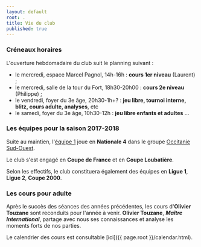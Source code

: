 ```yaml
---
layout: default
root: .
title: Vie du club
published: true
---
```



### Créneaux horaires ###

L'ouverture hebdomadaire du club suit le planning suivant :

- le mercredi, espace Marcel Pagnol, 14h-16h : **cours 1er niveau** (Laurent) ;
- le mercredi, salle de la tour du Fort, 18h30-20h00 : **cours 2e niveau** (Philippe) ;
- le vendredi, foyer du 3e âge, 20h30-1h+? : **jeu libre, tournoi interne, blitz, cours adulte, analyses**, etc
- le samedi, foyer du 3e âge, 10h30-12h : **jeu libre enfants et adultes** ...

### Les équipes pour la saison 2017-2018 ###

Suite au maintien, l'[équipe 1](http://www.echecs.asso.fr/ListeJoueurs.aspx?Action=EQUIPE&Equipe=3907) joue en **Nationale 4** dans le groupe [Occitanie Sud-Ouest](http://www.echecs.asso.fr/Equipes.aspx?Groupe=85 "Nationale 4 / Groupe Occitanie Sud-Ouest").

Le club s'est engagé en **Coupe de France** et en **Coupe Loubatière**.

Selon les effectifs, le club constituera également des équipes en **Ligue 1**, **Ligue 2**, **Coupe 2000**.


### Les cours pour adulte ###

Après le succès des séances des années précédentes, les cours d'**Olivier Touzane** sont reconduits pour l'année à venir. **Olivier Touzane**, **_Maître International_**, partage avec nous ses connaissances et analyse les moments forts de nos parties.

Le calendrier des cours est consultable [ici]({{ page.root }}/calendar.html).
